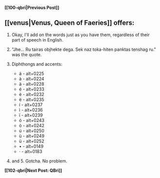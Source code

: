 **[[100-qbri|Previous Post]]**
## [[venus|Venus, Queen of Faeries]] offers:

1. Okay, I'll add on the words just as you have them, regardless of their part of speech in English.

2. "Jhe... Ru tairas objhekte dega. Sek naz toka-hiten panktas tenshag ru." was the quote.

3. Diphthongs and accents:
	- á - alt+0225
	- à - alt+0224
	- ä - alt+0228
	- é - alt+0233
	- è - alt+0232
	- ë - alt+0235
	- í - alt+0237
	- ì - alt+0236
	- ï - alt+0239
	- ó - alt+0243
	- ò - alt+0242
	- ú - alt+0250
	- ù - alt+0249
	- ü - alt+0252
	- • - alt+0149
	- · - alt+0183

4. and 5. Gotcha. No problem.

**[[102-qbri|Next Post: QBri]]**
